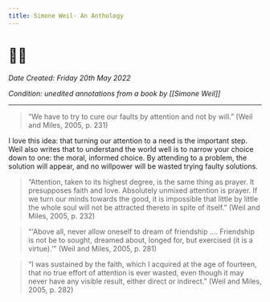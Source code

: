 ```yaml
---
title: Simone Weil- An Anthology
---
```


# 📖🌞
*Date Created: Friday 20th May 2022*

*Condition: unedited annotations from a book by [[Simone Weil]]*

---

> “We have to try to cure our faults by attention and not by will.” (Weil and Miles, 2005, p. 231)

I love this idea: that turning our attention to a need is the important step. Weil also writes that to understand the world well is to narrow your choice down to one: the moral, informed choice. By attending to a problem, the solution will appear, and no willpower will be wasted trying faulty solutions.

> “Attention, taken to its highest degree, is the same thing as prayer. It presupposes faith and love. Absolutely unmixed attention is prayer. If we turn our minds towards the good, it is impossible that little by little the whole soul will not be attracted thereto in spite of itself.” (Weil and Miles, 2005, p. 232)


> “'Above all, never allow oneself to dream of friendship .... Friend­ship is not be to sought, dreamed about, longed for, but exercised (it is a virtue).'” (Weil and Miles, 2005, p. 281)


> “I was sustained by the faith, which I acquired at the age of fourteen, that no true effort of attention is ever wasted, even though it may never have any visible result, either direct or indirect.” (Weil and Miles, 2005, p. 282)


